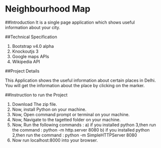 # Neighbourhood Map


##Introduction
It is a single page application which shows useful information about your city.
 
 
##Technical Specification
1. Bootstrap v4.0 alpha
2. Knockoutjs 3
3. Google maps APIs
4. Wikipedia API


##Project Details

This Application shows the useful information about certain places in Delhi.
You will get the information about the place by clicking on the marker.


##Instruction to run the Project

1. Download The zip file.
2. Now, install Python on your machine. 
3. Now, Open command prompt or terminal on your machine.
4. Now, Navigate to the tagetted folder on your machine.
5. Now, Run the following commands :
   a) if you installed python 3,then run the command : python -m http.server 8080
   b) if you installed python 2,then run the command : python -m SimpleHTTPServer 8080
6. Now run localhost:8000 into your browser.
